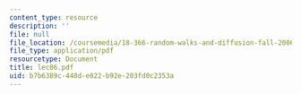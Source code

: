 ```yaml
---
content_type: resource
description: ''
file: null
file_location: /coursemedia/18-366-random-walks-and-diffusion-fall-2006/b7b6389c440de022b92e203fd0c2353a_lec06.pdf
file_type: application/pdf
resourcetype: Document
title: lec06.pdf
uid: b7b6389c-440d-e022-b92e-203fd0c2353a
---
```

